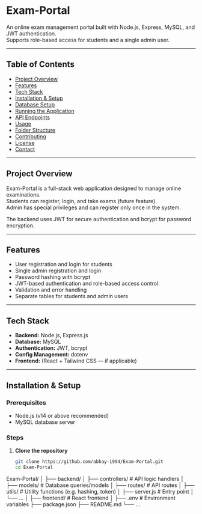 # Exam-Portal

An online exam management portal built with Node.js, Express, MySQL, and JWT authentication.  
Supports role-based access for students and a single admin user.

---

## Table of Contents

- [Project Overview](#project-overview)  
- [Features](#features)  
- [Tech Stack](#tech-stack)  
- [Installation & Setup](#installation--setup)  
- [Database Setup](#database-setup)  
- [Running the Application](#running-the-application)  
- [API Endpoints](#api-endpoints)  
- [Usage](#usage)  
- [Folder Structure](#folder-structure)  
- [Contributing](#contributing)  
- [License](#license)  
- [Contact](#contact)

---

## Project Overview

Exam-Portal is a full-stack web application designed to manage online examinations.  
Students can register, login, and take exams (future feature).  
Admin has special privileges and can register only once in the system.  

The backend uses JWT for secure authentication and bcrypt for password encryption.

---

## Features

- User registration and login for students  
- Single admin registration and login  
- Password hashing with bcrypt  
- JWT-based authentication and role-based access control  
- Validation and error handling  
- Separate tables for students and admin users

---

## Tech Stack

- **Backend:** Node.js, Express.js  
- **Database:** MySQL  
- **Authentication:** JWT, bcrypt  
- **Config Management:** dotenv  
- **Frontend:** (React + Tailwind CSS — if applicable)

---

## Installation & Setup

### Prerequisites

- Node.js (v14 or above recommended)  
- MySQL database server

### Steps

1. **Clone the repository**

   ```bash
   git clone https://github.com/abhay-1994/Exam-Portal.git
   cd Exam-Portal
Exam-Portal/
│
├── backend/
│   ├── controllers/      # API logic handlers
│   ├── models/           # Database queries/models
│   ├── routes/           # API routes
│   ├── utils/            # Utility functions (e.g. hashing, token)
│   ├── server.js         # Entry point
│   └── ...
│
├── frontend/             # React frontend 
│
├── .env                  # Environment variables
├── package.json
├── README.md
└── ...
